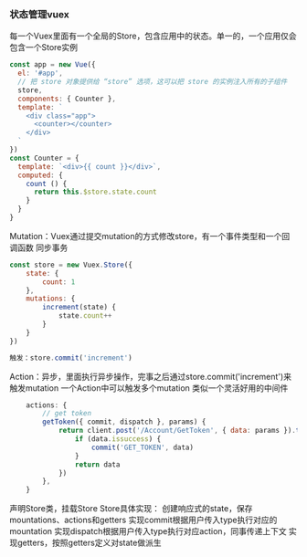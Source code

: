 ### 状态管理vuex

每一个Vuex里面有一个全局的Store，包含应用中的状态。单一的，一个应用仅会包含一个Store实例

```javascript
const app = new Vue({
  el: '#app',
  // 把 store 对象提供给 “store” 选项，这可以把 store 的实例注入所有的子组件
  store,
  components: { Counter },
  template: `
    <div class="app">
      <counter></counter>
    </div>
  `
})
const Counter = {
  template: `<div>{{ count }}</div>`,
  computed: {
    count () {
      return this.$store.state.count
    }
  }
}
```

Mutation：Vuex通过提交mutation的方式修改store，有一个事件类型和一个回调函数  同步事务

```javascript
const store = new Vuex.Store({
    state: {
        count: 1
    },
    mutations: {
        increment(state) {
            state.count++
        }
    }
})

触发：store.commit('increment')
```

Action：异步，里面执行异步操作，完事之后通过store.commit('increment')来触发mutation
一个Action中可以触发多个mutation  类似一个灵活好用的中间件

```javascript
	actions: {
		// get token
		getToken({ commit, dispatch }, params) {
			return client.post('/Account/GetToken', { data: params }).then((data) => {
				if (data.issuccess) {
					commit('GET_TOKEN', data)
				}
				return data
			})
        },
    }
```





声明Store类，挂载Store
Store具体实现：
    创建响应式的state，保存mountations、actions和getters
    实现commit根据用户传入type执行对应的mountation
    实现dispatch根据用户传入type执行对应action，同事传递上下文
    实现getters，按照getters定义对state做派生